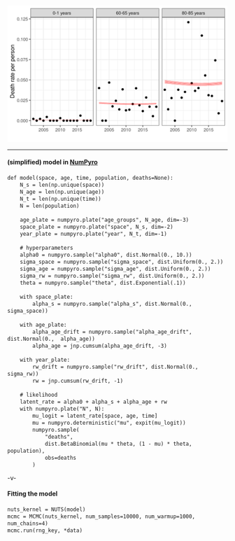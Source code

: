 ![](slides/_spatial_models/assets/mortality_model_fit.png)

---
<!-- .slide: data-background="#343434" -->
#### (simplified) model in [NumPyro](num.pyro.ai)
```
def model(space, age, time, population, deaths=None):
    N_s = len(np.unique(space))
    N_age = len(np.unique(age))
    N_t = len(np.unique(time))
    N = len(population)
    
    age_plate = numpyro.plate("age_groups", N_age, dim=-3)
    space_plate = numpyro.plate("space", N_s, dim=-2)
    year_plate = numpyro.plate("year", N_t, dim=-1)

    # hyperparameters
    alpha0 = numpyro.sample("alpha0", dist.Normal(0., 10.))
    sigma_space = numpyro.sample("sigma_space", dist.Uniform(0., 2.))
    sigma_age = numpyro.sample("sigma_age", dist.Uniform(0., 2.))
    sigma_rw = numpyro.sample("sigma_rw", dist.Uniform(0., 2.))
    theta = numpyro.sample("theta", dist.Exponential(.1))

    with space_plate:
        alpha_s = numpyro.sample("alpha_s", dist.Normal(0., sigma_space))

    with age_plate:
        alpha_age_drift = numpyro.sample("alpha_age_drift", dist.Normal(0.,  alpha_age))
        alpha_age = jnp.cumsum(alpha_age_drift, -3)
    
    with year_plate:
        rw_drift = numpyro.sample("rw_drift", dist.Normal(0., sigma_rw))
        rw = jnp.cumsum(rw_drift, -1)
    
    # likelihood
    latent_rate = alpha0 + alpha_s + alpha_age + rw
    with numpyro.plate("N", N):
        mu_logit = latent_rate[space, age, time]
        mu = numpyro.deterministic("mu", expit(mu_logit))
        numpyro.sample(
            "deaths",
            dist.BetaBinomial(mu * theta, (1 - mu) * theta, population),
            obs=deaths
        )
```
<!-- .element style="width: 110%"-->

-v-
<!-- .slide: data-background="#343434" -->
#### Fitting the model
```
nuts_kernel = NUTS(model)
mcmc = MCMC(nuts_kernel, num_samples=10000, num_warmup=1000, num_chains=4)
mcmc.run(rng_key, *data)
```
<!-- .element style="width: 110%"-->
